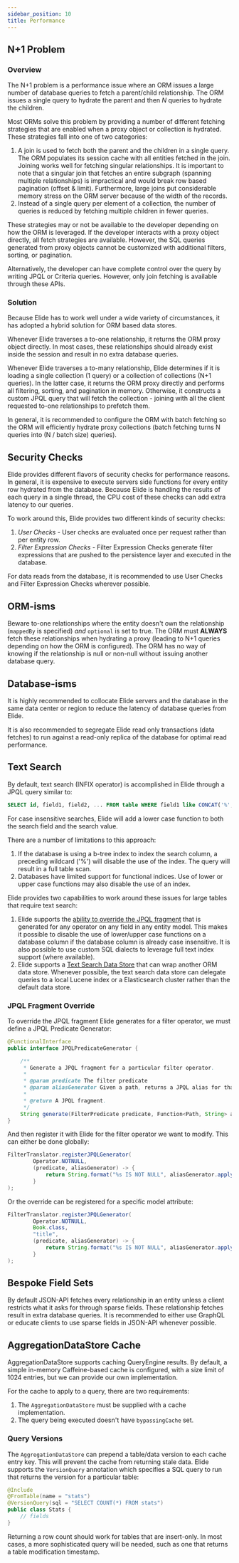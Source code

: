 ```yaml
---
sidebar_position: 10
title: Performance
---
```


N+1 Problem
-----------

### Overview

The N+1 problem is a performance issue where an ORM issues a large number of database queries to fetch a parent/child
relationship. The ORM issues a single query to hydrate the parent and then _N_ queries to hydrate the children.

Most ORMs solve this problem by providing a number of different fetching strategies that are enabled when a proxy object
or collection is hydrated. These strategies fall into one of two categories:

1. A join is used to fetch both the parent and the children in a single query. The ORM populates its session cache with
   all entities fetched in the join. Joining works well for fetching singular relationships. It is important to note
   that a singular join that fetches an entire subgraph (spanning multiple relationships) is impractical and would break
   row based pagination (offset & limit). Furthermore, large joins put considerable memory stress on the ORM server
   because of the width of the records.
2. Instead of a single query per element of a collection, the number of queries is reduced by fetching multiple children
   in fewer queries.

These strategies may or not be available to the developer depending on how the ORM is leveraged. If the developer
interacts with a proxy object directly, all fetch strategies are available. However, the SQL queries generated from
proxy objects cannot be customized with additional filters, sorting, or pagination.

Alternatively, the developer can have complete control over the query by writing JPQL or Criteria queries. However, only
join fetching is available through these APIs.

### Solution

Because Elide has to work well under a wide variety of circumstances, it has adopted a hybrid solution for ORM based
data stores.

Whenever Elide traverses a to-one relationship, it returns the ORM proxy object directly. In most cases, these
relationships should already exist inside the session and result in no extra database queries.

Whenever Elide traverses a to-many relationship, Elide determines if it is loading a single collection (1 query) or a
collection of collections (N+1 queries). In the latter case, it returns the ORM proxy directly and performs all
filtering, sorting, and pagination in memory. Otherwise, it constructs a custom JPQL query that will fetch the
collection - joining with all the client requested to-one relationships to prefetch them.

In general, it is recommended to configure the ORM with batch fetching so the ORM will efficiently hydrate proxy
collections (batch fetching turns N queries into (N / batch size) queries).

Security Checks
---------------

Elide provides different flavors of security checks for performance reasons. In general, it is expensive to execute
servers side functions for every entity row hydrated from the database. Because Elide is handling the results of each
query in a single thread, the CPU cost of these checks can add extra latency to our queries.

To work around this, Elide provides two different kinds of security checks:

1. *User Checks* - User checks are evaluated once per request rather than per entity row.
2. *Filter Expression Checks* - Filter Expression Checks generate filter expressions that are pushed to the persistence
   layer and executed in the database.

For data reads from the database, it is recommended to use User Checks and Filter Expression Checks wherever possible.

ORM-isms
--------

Beware to-one relationships where the entity doesn't own the relationship (`mappedBy` is specified) _and_ `optional` is
set to true. The ORM must **ALWAYS** fetch these relationships when hydrating a proxy (leading to N+1 queries depending
on how the ORM is configured).  The ORM has no way of knowing if the relationship is null or non-null without issuing
another database query.

Database-isms
-------------

It is highly recommended to collocate Elide servers and the database in the same data center or region to reduce the
latency of database queries from Elide.

It is also recommended to segregate Elide read only transactions (data fetches) to run against a read-only replica of
the database for optimal read performance.

Text Search
-----------

By default, text search (INFIX operator) is accomplished in Elide through a JPQL query similar to:

```sql
SELECT id, field1, field2, ... FROM table WHERE field1 like CONCAT('%', searchTerm, '%')
```

For case insensitive searches, Elide will add a lower case function to both the search field and the search value.

There are a number of limitations to this approach:

1. If the database is using a b-tree index to index the search column, a preceding wildcard ('%') will disable the use
   of the index. The query will result in a full table scan.
2. Databases have limited support for functional indices. Use of lower or upper case functions may also disable the use
   of an index.

Elide provides two capabilities to work around these issues for large tables that require text search:

1. Elide supports the [ability to override the JPQL fragment](#jpql-fragment-override) that is generated for any
   operator on any field in any entity model. This makes it possible to disable the use of lower/upper case functions on
   a database column if the database column is already case insensitive. It is also possible to use custom SQL dialects
   to leverage full text index support (where available).
2. Elide supports a
   [Text Search Data Store](https://github.com/yahoo/elide/tree/master/elide-datastore/elide-datastore-search) that can
   wrap another ORM data store. Whenever possible, the text search data store can delegate queries to a local Lucene
   index or a Elasticsearch cluster rather than the default data store.

### JPQL Fragment Override

To override the JPQL fragment Elide generates for a filter operator, we must define a JPQL Predicate Generator:

```java
@FunctionalInterface
public interface JPQLPredicateGenerator {

    /**
     * Generate a JPQL fragment for a particular filter operator.
     *
     * @param predicate The filter predicate
     * @param aliasGenerator Given a path, returns a JPQL alias for that path.
     *
     * @return A JPQL fragment.
     */
    String generate(FilterPredicate predicate, Function<Path, String> aliasGenerator);
}
```

And then register it with Elide for the filter operator we want to modify. This can either be done globally:

```java
FilterTranslator.registerJPQLGenerator(
        Operator.NOTNULL,
        (predicate, aliasGenerator) -> {
            return String.format("%s IS NOT NULL", aliasGenerator.apply(predicate.getPath()));
        }
);
```

Or the override can be registered for a specific model attribute:

```java
FilterTranslator.registerJPQLGenerator(
        Operator.NOTNULL,
        Book.class,
        "title",
        (predicate, aliasGenerator) -> {
            return String.format("%s IS NOT NULL", aliasGenerator.apply(predicate.getPath()));
        }
);
```

Bespoke Field Sets
------------------

By default JSON-API fetches every relationship in an entity unless a client restricts what it asks for through sparse
fields. These relationship fetches result in extra database queries. It is recommended to either use GraphQL or educate
clients to use sparse fields in JSON-API whenever possible.

AggregationDataStore Cache
--------------------------

AggregationDataStore supports caching QueryEngine results. By default, a simple in-memory Caffeine-based cache is
configured, with a size limit of 1024 entries, but we can provide our own implementation.

For the cache to apply to a query, there are two requirements:

1. The `AggregationDataStore` must be supplied with a cache implementation.
2. The query being executed doesn't have `bypassingCache` set.

### Query Versions

The `AggregationDataStore` can prepend a table/data version to each cache entry key. This will prevent the cache from
returning stale data. Elide supports the `VersionQuery` annotation which specifies a SQL query to run that returns the
version for a particular table:

```java
@Include
@FromTable(name = "stats")
@VersionQuery(sql = "SELECT COUNT(*) FROM stats")
public class Stats {
    // fields
}
```

Returning a row count should work for tables that are insert-only. In most cases, a more sophisticated query will be
needed, such as one that returns a table modification timestamp.
